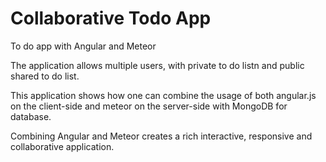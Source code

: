 # Collaborative Todo App
To do app with Angular and Meteor

The application allows multiple users, with private to do listn and public shared to do list.

This application shows how one can combine the usage of both angular.js on the client-side 
and meteor on the server-side with MongoDB for database.

Combining Angular and Meteor creates a rich interactive, responsive and collaborative application.


